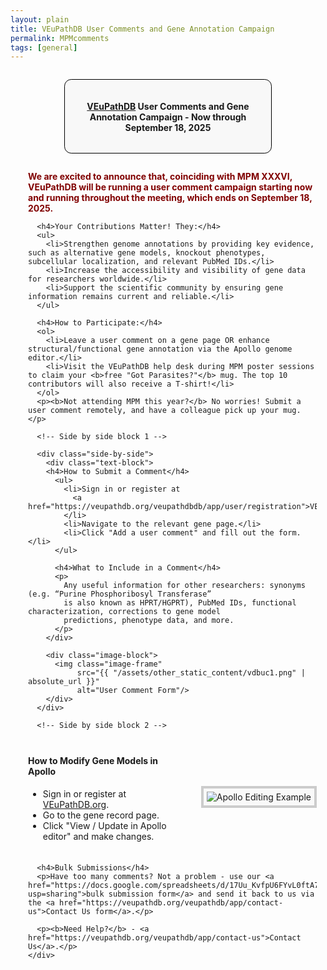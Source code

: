 ```yaml
---
layout: plain
title: VEuPathDB User Comments and Gene Annotation Campaign
permalink: MPMcomments
tags: [general]
---
```

<style>
  h1 {
    font-size: 2.5em;
  }
  div.contents {
    margin-left: 1em;
    margin-bottom: 3em;
  }
  div.workshop {
    margin: 2em 1em;
  }
  details summary, details ul {
    margin-top: 1em;
  }
  details summary {
    font-size: 120%;
    color: #069;
  }
  details p, details table {
    margin-left: 2em;
  }
  details table {
    margin-right: 6em;
  }
  table {
    margin-top: 1em;
    border-collapse: collapse;
  }
  tr.break td {
    background-color: #DCDCDC;
  }
  table.hor-minimalist-a {
    text-align: left;
  }
  table.hor-minimalist-a th {
    font-size: 110%;
    font-weight: 400;
    color: #039;
    border-bottom: 2px solid #6678b1;
    padding: 0.5em;
    text-align: left;
  }
  table.hor-minimalist-a tr {
    border-bottom: 1px solid #ddd;
  }
  table.hor-minimalist-a tr:hover td {
    color: #039; 
  }
  table.hor-minimalist-a td {
    color: #669; 
    padding: 0.5em;
    vertical-align: middle;
  }
  div.centered-title {
    border: 1px solid black;
    border-radius: 0.8em;
    text-align: center;
    margin: 2em auto;
    background: #F8F8F8;
    padding: 1em;
    max-width: 60%;
  }
  .image-frame {
    border: 4px solid #ccc;
    padding: 5px;
    background: #f9f9f9;
    display: block;
    margin: 1em auto;
    max-width: 100%;
  }

  /* Side-by-side layout */
  .side-by-side {
    display: flex;
    align-items: center; /* center image with text */
    gap: 2em;
    margin: 1.5em 0;
  }
  .side-by-side .text-block {
  flex: 1;
  max-width: 500px; /* keep text readable */
}
  .side-by-side .image-block {
    flex-shrink: 0;
  }
  .side-by-side img {
    max-width: 350px; /* adjust size here */
    height: auto;
  }
  @media (max-width: 700px) {
    .side-by-side {
      flex-direction: column;
      align-items: flex-start;
    }
    .side-by-side img {
      max-width: 100%;
      margin: 1em auto;
    }
  }
</style>

<div class="static-content">
  <div class="centered-title">     
    <h4><a href="https://veupathdb.org">VEuPathDB</a> User Comments and Gene Annotation Campaign - Now through September 18, 2025</h4>
  </div>

  <div class="contents">
    <div class="workshop">
      <p style="color: maroon;"><b>We are excited to announce that, coinciding with MPM XXXVI, VEuPathDB will be running a user comment campaign starting now and running throughout the meeting, which ends on September 18, 2025.</b></p>
      
      <h4>Your Contributions Matter! They:</h4>
      <ul>
        <li>Strengthen genome annotations by providing key evidence, such as alternative gene models, knockout phenotypes, subcellular localization, and relevant PubMed IDs.</li>
        <li>Increase the accessibility and visibility of gene data for researchers worldwide.</li>
        <li>Support the scientific community by ensuring gene information remains current and reliable.</li>
      </ul>
   
      <h4>How to Participate:</h4>
      <ol>
        <li>Leave a user comment on a gene page OR enhance structural/functional gene annotation via the Apollo genome editor.</li>
        <li>Visit the VEuPathDB help desk during MPM poster sessions to claim your <b>free "Got Parasites?"</b> mug. The top 10 contributors will also receive a T-shirt!</li>
      </ol>
      <p><b>Not attending MPM this year?</b> No worries! Submit a user comment remotely, and have a colleague pick up your mug.</p>

      <!-- Side by side block 1 -->
      
      <div class="side-by-side">
        <div class="text-block">
        <h4>How to Submit a Comment</h4>
          <ul>
            <li>Sign in or register at 
              <a href="https://veupathdb.org/veupathdbdb/app/user/registration">VEuPathDB.org</a>.
            </li>
            <li>Navigate to the relevant gene page.</li>
            <li>Click "Add a user comment" and fill out the form.</li>
          </ul>

          <h4>What to Include in a Comment</h4>
          <p>
            Any useful information for other researchers: synonyms (e.g. “Purine Phosphoribosyl Transferase” 
            is also known as HPRT/HGPRT), PubMed IDs, functional characterization, corrections to gene model 
            predictions, phenotype data, and more.
          </p>
        </div>

        <div class="image-block">
          <img class="image-frame" 
               src="{{ "/assets/other_static_content/vdbuc1.png" | absolute_url }}" 
               alt="User Comment Form"/>
        </div>
      </div>

      <!-- Side by side block 2 -->
<div class="side-by-side">
  <div class="text-block">
    <h4>How to Modify Gene Models in Apollo</h4>
    <ul>
      <li>Sign in or register at 
        <a href="https://veupathdb.org/veupathdbdb/app/user/registration">VEuPathDB.org</a>.
      </li>
      <li>Go to the gene record page.</li>
      <li>Click "View / Update in Apollo editor" and make changes.</li>
    </ul>
  </div>

  <div class="image-block">
    <img class="image-frame" 
         src="{{ "/assets/other_static_content/vdbuc2.png" | absolute_url }}" 
         alt="Apollo Editing Example"/>
  </div>
</div>
    
      <h4>Bulk Submissions</h4>
      <p>Have too many comments? Not a problem - use our <a href="https://docs.google.com/spreadsheets/d/17Uu_KvfpU6FYvL0ftA7zSt1fK7OinDRZp6Dng_RPH7Y/edit?usp=sharing">bulk submission form</a> and send it back to us via the <a href="https://veupathdb.org/veupathdb/app/contact-us">Contact Us form</a>.</p>
      
      <p><b>Need Help?</b> - <a href="https://veupathdb.org/veupathdb/app/contact-us">Contact Us</a>.</p>
    </div>
  </div>
</div>
